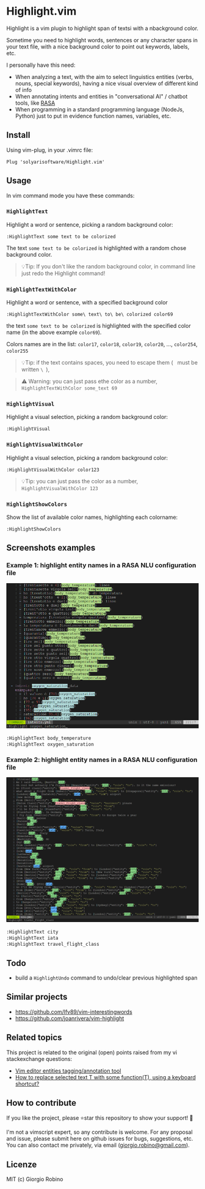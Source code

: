 # Highlight.vim

Highlight is a vim plugin to highlight span of textsi with a nbackground color.

Sometime you need to highlight words, sentences or any character spans in your text file, 
with a nice background color to point out keywords, labels, etc.

I personally have this need: 
- When analyzing a text, with the aim to select linguistics entities 
  (verbs, nouns, special keywords), 
  having a nice visual overview of different kind of info 
- When annotating intents and entities in "conversational AI" / chatbot tools, 
  like [RASA](www.rasa.com)
- When programming in a standard programming language (NodeJs, Python) 
  just to put in evidence function names, variables, etc.


## Install

Using vim-plug, in your .vimrc file:
```
Plug 'solyarisoftware/Highlight.vim'
```


## Usage

In vim command mode you have these commands:

### `HighlightText` 
Highlight a word or sentence, picking a random background color:
```
:HighlightText some text to be colorized  
```

The text `some text to be colorized` is highlighted with a random chose background color.

> 💡Tip: If you don't like the random background color, 
> in command line just redo the Highlight command!

### `HighlightTextWithColor` 
Highlight a word or sentence, with a specified background color
```
:HighlightTextWithColor some\ text\ to\ be\ colorized color69  
```
the text `some text to be colorized` is highlighted with the specified color name 
(in the above example `color69`).

Colors names are in the list: 
`color17`, `color18`, `color19`, `color20`, ..., `color254`, `color255`

> 💡Tip: if the text contains spaces, you need to escape them (` ` must be written `\ `), 

> ⚠️ Warning:  you can just pass ethe color as a number, `HighlightTextWithColor some_text 69`

### `HighlightVisual` 
Highlight a visual selection, picking a random background color:
```
:HighlightVisual 
```

### `HighlightVisualWithColor` 
Highlight a visual selection, picking a random background color:
```
:HighlightVisualWithColor color123 
```
> 💡Tip:  you can just pass the color as a number, `HighlightVisualWithColor 123`

### `HighlightShowColors` 
Show the list of available color names, highlighting each colorname:
```
:HighlightShowColors  
```


## Screenshots examples

### Example 1: highlight entity names in a RASA NLU configuration file 

![](screenshots/screenshot-1.png?raw=true)

```
:HighlightText body_temperature
:HighlightText oxygen_saturation
```

### Example 2: highlight entity names in a RASA NLU configuration file 

![](screenshots/screenshot-2.png?raw=true)

```
:HighlightText city
:HighlightText iata
:HighlightText travel_flight_class
```


## Todo

- build a `HighlightUndo` command to undo/clear previous highlighted span


## Similar projects

- https://github.com/lfv89/vim-interestingwords
- https://github.com/joanrivera/vim-highlight


## Related topics

This project is related to the original (open) points raised from my vi stackexchange questions:

- [Vim editor entities tagging/annotation tool](https://vi.stackexchange.com/questions/34821/vim-editor-entities-tagging-annotation-tool) 
- [How to replace selected text T with some function(T), using a keyboard shortcut?](https://vi.stackexchange.com/questions/34823/how-to-replace-selected-text-t-with-some-functiont-using-a-keyboard-shortcut/34824#34824) 


## How to contribute

If you like the project, please ⭐️star this repository to show your support! 🙏

I'm not a vimscript expert, so any contribute is welcome.
For any proposal and issue, please submit here on github issues for bugs, suggestions, etc.
You can also contact me privately, via email (giorgio.robino@gmail.com).

## Licenze

MIT (c) Giorgio Robino
